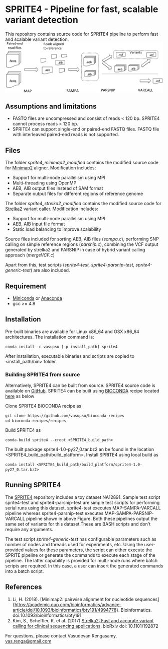 # SPRITE4 - Pipeline for fast, scalable variant detection

This repository contains source code for SPRITE4 pipeline to perform fast and scalable variant detection. 
![workflow](workflow.png)

## Assumptions and limitations

- FASTQ files are uncompressed and consist of reads < 120 bp. SPRITE4 cannot process reads > 120 bp.
- SPRITE4 can support single-end or paired-end FASTQ files. FASTQ file with interleaved paired-end reads is not supported.


## Files

The folder *sprite4\_minimap2\_modified* contains the modified source code for [Minimap2](https://github.com/lh3/minimap2) aligner. Modification includes:

- Support for multi-node parallelism using MPI
- Multi-threading using OpenMP
- AEB, AIB output files instead of SAM format
- Separate output files for different regions of reference genome

The folder *sprite4\_strelka2\_modified* contains the modified source code for [Strelka2](https://github.com/Illumina/strelka) variant caller. Modification includes:

- Support for multi-node parallelism using MPI
- AEB, AIB input file format
- Static load balancing to improve scalability

Source files included for sorting AEB, AIB files (*sampa.c*), performing SNP calling on simple reference regions (*parsnip.c*), combining the VCF output generated by strelka2 and PARSNIP in case of hybrid variant calling approach (*mergeVCF.c*)

Apart from this, test scripts (*sprite4-test, sprite4-parsnip-test, sprite4-generic-test*) are also included. 

## Requirement

- [Miniconda](https://conda.io/miniconda.html) or [Anaconda](https://www.anaconda.com/download/)
- gcc >= 4.8

## Installation

Pre-built binaries are available for Linux x86\_64 and OSX x86\_64 architectures.  The installation command is:

```
conda install -c vasupsu [-p install_path] sprite4
```

After installation, executable binaries and scripts are copied to <install\_path/bin> folder.

### Building SPRITE4 from source

Alternatively, SPRITE4 can be built from source. SPRITE4 source code is available on [GitHub](https://github.com/vasupsu/sprite4). SPRITE4 can be built using [BIOCONDA](https://bioconda.github.io) recipe located [here](https://github.com/vasupsu/bioconda-recipes/tree/master/recipes/sprite4) as below

Clone SPRITE4 BIOCONDA recipe as
```
git clone https://github.com/vasupsu/bioconda-recipes
cd bioconda-recipes/recipes
```

Build SPRITE4 as
```
conda-build sprite4 --croot <SPRITE4_build_path>
```

The built package sprite4-1.0-py27\_0.tar.bz2 an be found in the location  <SPRITE4\_build\_path/build\_platform>. Install SPRITE4 using local build as
```
conda install <SPRITE4_build_path/build_platform/sprite4-1.0-py27_0.tar.bz2>
```

## Running SPRITE4

The [SPRITE4](https://github.com/vasupsu/sprite4) repository includes a toy dataset NA12891. Sample test script sprite4-test and sprite4-parsnip-test are simple test scripts for performing serial runs using this dataset. sprite4-test executes MAP-SAMPA-VARCALL pipeline whereas sprite4-parsnip-test executes MAP-SAMPA-PARSNIP-VARCALL pipeline shown in above Figure. Both these pipelines output the same set of variants for this dataset.These are BASH scripts and don't require any arguments.

The test script *sprite4-generic-test* has configurable parameters such as number of nodes and threads used for experiments, etc. Using the user-provided values for these parameters, the script can either execute the SPRITE pipeline or generate the commands to execute each stage of the pipeline. The latter capability is provided for multi-node runs where batch scripts are required. In this case, a user can insert the generated commands into a batch script.

## References
1. Li, H. (2018). [Minimap2: pairwise alignment for nucleotide sequences]{https://academic.oup.com/bioinformatics/advance-article/doi/10.1093/bioinformatics/bty191/4994778}. Bioinformatics. doi:10.1093/bioinformatics/bty191
2. Kim, S., Scheffler, K. et al. (2017) [Strelka2: Fast and accurate variant calling for clinical sequencing applications](https://www.biorxiv.org/content/early/2017/09/23/192872). bioRxiv doi: 10.1101/192872

For questions, please contact Vasudevan Rengasamy, vas.renga@gmail.com
